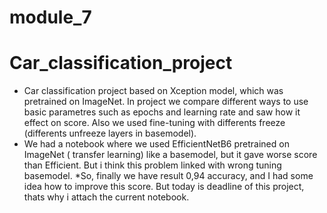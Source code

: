 # module_7
# Car_classification_project
* Car classification project based on Xception model, which was pretrained on ImageNet. In project we compare different ways to use basic parametres such as epochs and learning rate and saw how it effect on score. Also we used fine-tuning with differents freeze (differents unfreeze layers in basemodel). 
* We had a notebook where we used EfficientNetB6 pretrained on ImageNet ( transfer learning) like a basemodel, but it gave worse score than Efficient.
But i think this problem linked with wrong tuning basemodel.
*So, finally we have result 0,94 accuracy, and I had some idea how to improve this score. But today is deadline of this project, thats why i attach the current notebook. 
